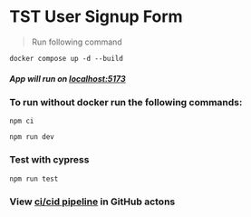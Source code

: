 # TST User Signup Form

> Run following command

`docker compose up -d --build`

##### App will run on [localhost:5173](http://localhost:5173)

### To run without docker run the following commands:

`npm ci`

`npm run dev`

### Test with cypress

`npm run test`

### View [ci/cid pipeline](https://github.com/repolife/tst-user-form/actions) in GitHub actons

